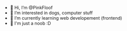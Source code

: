 - 👋 Hi, I’m @PinkFloof
- 👀 I’m interested in dogs, computer stuff
- 🌱 I’m currently learning web developement (frontend)
- 🎉 I'm just a noob :D


<!---
PinkFloof/PinkFloof is a ✨ special ✨ repository because its `README.md` (this file) appears on your GitHub profile.
You can click the Preview link to take a look at your changes.
--->
